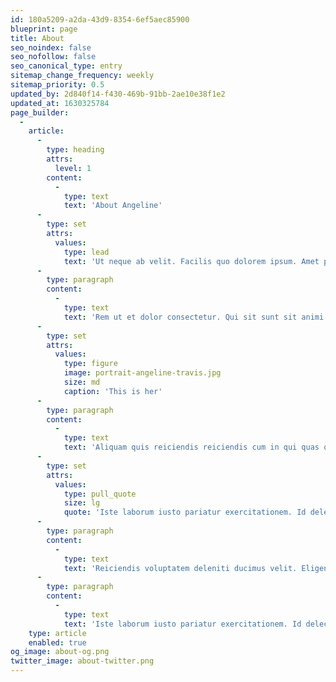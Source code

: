 ```yaml
---
id: 180a5209-a2da-43d9-8354-6ef5aec85900
blueprint: page
title: About
seo_noindex: false
seo_nofollow: false
seo_canonical_type: entry
sitemap_change_frequency: weekly
sitemap_priority: 0.5
updated_by: 2d840f14-f430-469b-91bb-2ae10e38f1e2
updated_at: 1630325784
page_builder:
  -
    article:
      -
        type: heading
        attrs:
          level: 1
        content:
          -
            type: text
            text: 'About Angeline'
      -
        type: set
        attrs:
          values:
            type: lead
            text: 'Ut neque ab velit. Facilis quo dolorem ipsum. Amet praesentium nisi sint ad fugit inventore. Nobis eos dolore illo cumque maxime. Ea voluptate voluptas porro.'
      -
        type: paragraph
        content:
          -
            type: text
            text: 'Rem ut et dolor consectetur. Qui sit sunt sit animi molestias voluptatem eius ex. Placeat nam est commodi aliquam quos et. Cupiditate illum consequatur rerum ratione sint quo ipsum.'
      -
        type: set
        attrs:
          values:
            type: figure
            image: portrait-angeline-travis.jpg
            size: md
            caption: 'This is her'
      -
        type: paragraph
        content:
          -
            type: text
            text: 'Aliquam quis reiciendis reiciendis cum in qui quas quia. Iusto explicabo quo velit repellendus eveniet voluptatum vitae. Quasi pariatur culpa accusamus neque possimus repudiandae esse. Suscipit velit totam voluptas aliquam.'
      -
        type: set
        attrs:
          values:
            type: pull_quote
            size: lg
            quote: 'Iste laborum iusto pariatur exercitationem. Id delectus quo id sint illum ad. Sapiente quisquam qui eos distinctio.'
      -
        type: paragraph
        content:
          -
            type: text
            text: 'Reiciendis voluptatem deleniti ducimus velit. Eligendi quam ut quibusdam qui. Quia cupiditate consectetur saepe fugit labore beatae quasi. Velit magnam sed voluptas itaque qui vel soluta deserunt.'
      -
        type: paragraph
        content:
          -
            type: text
            text: 'Iste laborum iusto pariatur exercitationem. Id delectus quo id sint illum ad. Sapiente quisquam qui eos distinctio.'
    type: article
    enabled: true
og_image: about-og.png
twitter_image: about-twitter.png
---
```

